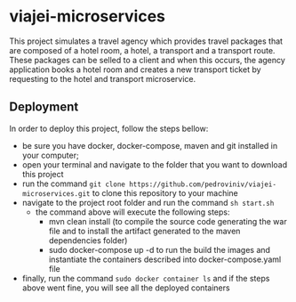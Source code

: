 # viajei-microservices

This project simulates a travel agency which provides travel packages that are composed of a hotel room, a hotel, a transport and a transport route.
These packages can be selled to a client and when this occurs, the agency application books a hotel room and creates a new transport ticket by requesting to the hotel and transport microservice.

## Deployment

In order to deploy this project, follow the steps bellow:
- be sure you have docker, docker-compose, maven and git installed in your computer;
- open your terminal and navigate to the folder that you want to download this project
- run the command `git clone https://github.com/pedroviniv/viajei-microservices.git` to clone this repository to your machine
- navigate to the project root folder and run the command `sh start.sh`
	- the command above will execute the following steps:
		- mvn clean install (to compile the source code generating the war file and to install the artifact generated to the maven dependencies folder)
		- sudo docker-compose up -d to run the build the images and instantiate the containers described into docker-compose.yaml file
- finally, run the command `sudo docker container ls` and if the steps above went fine, you will see all the deployed containers